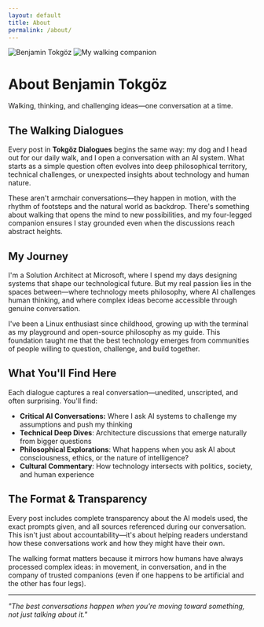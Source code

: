 ```yaml
---
layout: default
title: About
permalink: /about/
---
```


<div class="about-page">
  <div class="about-header">
    <div class="profile-images">
      <img src="/assets/images/benjamin-profile.jpg" alt="Benjamin Tokgöz" class="profile-photo">
      <img src="/assets/images/dog-photo.jpg" alt="My walking companion" class="dog-photo">
    </div>
    <div class="about-intro">
      <h1>About Benjamin Tokgöz</h1>
      <p class="tagline">Walking, thinking, and challenging ideas—one conversation at a time.</p>
    </div>
  </div>

## The Walking Dialogues

Every post in **Tokgöz Dialogues** begins the same way: my dog and I head out for our daily walk, and I open a conversation with an AI system. What starts as a simple question often evolves into deep philosophical territory, technical challenges, or unexpected insights about technology and human nature.

These aren't armchair conversations—they happen in motion, with the rhythm of footsteps and the natural world as backdrop. There's something about walking that opens the mind to new possibilities, and my four-legged companion ensures I stay grounded even when the discussions reach abstract heights.

## My Journey

I'm a Solution Architect at Microsoft, where I spend my days designing systems that shape our technological future. But my real passion lies in the spaces between—where technology meets philosophy, where AI challenges human thinking, and where complex ideas become accessible through genuine conversation.

I've been a Linux enthusiast since childhood, growing up with the terminal as my playground and open-source philosophy as my guide. This foundation taught me that the best technology emerges from communities of people willing to question, challenge, and build together.

## What You'll Find Here

Each dialogue captures a real conversation—unedited, unscripted, and often surprising. You'll find:

- **Critical AI Conversations:** Where I ask AI systems to challenge my assumptions and push my thinking
- **Technical Deep Dives**: Architecture discussions that emerge naturally from bigger questions
- **Philosophical Explorations**: What happens when you ask AI about consciousness, ethics, or the nature of intelligence?
- **Cultural Commentary**: How technology intersects with politics, society, and human experience

## The Format & Transparency

Every post includes complete transparency about the AI models used, the exact prompts given, and all sources referenced during our conversation. This isn't just about accountability—it's about helping readers understand how these conversations work and how they might have their own.

The walking format matters because it mirrors how humans have always processed complex ideas: in movement, in conversation, and in the company of trusted companions (even if one happens to be artificial and the other has four legs).

---

*"The best conversations happen when you're moving toward something, not just talking about it."*
</div>
